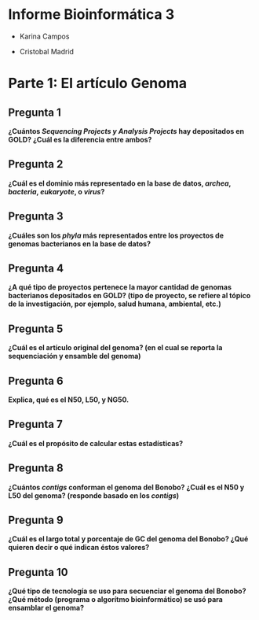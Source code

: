 Informe Bioinformática 3 
====

* Karina Campos

* Cristobal Madrid

# Parte 1: El artículo Genoma

## Pregunta 1

**¿Cuántos *Sequencing Projects y Analysis Projects* hay depositados en GOLD? ¿Cuál es la diferencia entre ambos?**

## Pregunta 2

**¿Cuál es el dominio más representado en la base de datos, *archea*, *bacteria*, *eukaryote*, o *virus*?**

## Pregunta 3

**¿Cuáles son los *phyla* más representados entre los proyectos de genomas bacterianos en la base de datos?**

## Pregunta 4

**¿A qué tipo de proyectos pertenece la mayor cantidad de genomas bacterianos depositados en GOLD? 
(tipo de proyecto, se refiere al tópico de la investigación, por ejemplo, salud humana, ambiental, etc.)**


## Pregunta 5

**¿Cuál es el artículo original del genoma? (en el cual se reporta la sequenciación y ensamble del genoma)**

## Pregunta 6

**Explica, qué es el N50, L50, y NG50.**

## Pregunta 7

**¿Cuál es el propósito de calcular estas estadísticas?**

## Pregunta 8

**¿Cuántos *contigs* conforman el genoma del Bonobo? ¿Cuál es el N50 y L50 del genoma? (responde basado en los *contigs*)**

## Pregunta 9

**¿Cuál es el largo total y porcentaje de GC del genoma del Bonobo? ¿Qué quieren decir o qué indican éstos valores?**

## Pregunta 10

**¿Qué tipo de tecnología se uso para secuenciar el genoma del Bonobo? ¿Qué método (programa o algorítmo bioinformático) se usó para ensamblar el genoma?**



